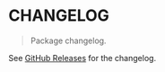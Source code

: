 # CHANGELOG

> Package changelog.

See [GitHub Releases](https://github.com/stdlib-js/assert-is-integer-array/releases) for the changelog.
